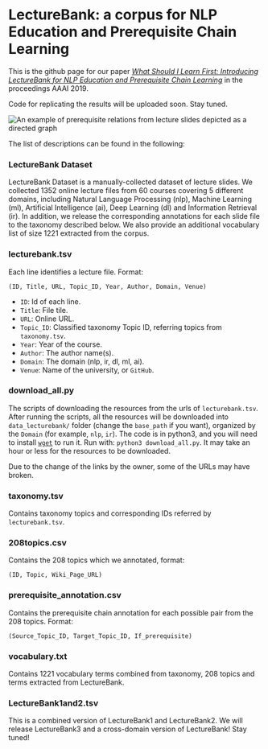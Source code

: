 
# LectureBank: a corpus for NLP Education and Prerequisite Chain Learning

This is the github page for our paper [*What Should I Learn First: Introducing LectureBank for NLP Education and Prerequisite Chain Learning*](https://arxiv.org/abs/1811.12181) in the proceedings AAAI 2019. 

Code for replicating the results will be uploaded soon. Stay tuned.


![An example of prerequisite relations from lecture slides depicted as a directed graph](https://github.com/Yale-LILY/LectureBank/blob/master/imgs/slide_diagram_final.png)

The list of descriptions can be found in the following:

### LectureBank Dataset
LectureBank Dataset is a manually-collected dataset of lecture slides. We collected 1352 online lecture files from 60 courses covering 5 different domains,  including Natural Language Processing (nlp), Machine Learning (ml), Artificial Intelligence (ai), Deep Learning (dl) and Information Retrieval (ir).  In addition, we release the corresponding annotations for each slide file to the taxonomy described below.  We also provide an additional vocabulary list of size 1221 extracted from the corpus.  

### lecturebank.tsv
Each line identifies a lecture file. Format:

`(ID, Title, URL, Topic_ID, Year, Author, Domain, Venue)`


- `ID`: Id of each line.
- `Title`: File tile.
- `URL`: Online URL.
- `Topic_ID`: Classified taxonomy Topic ID, referring topics from `taxonomy.tsv`.
- `Year`: Year of the course.
- `Author`: The author name(s).
- `Domain`: The domain (nlp, ir, dl, ml, ai).
- `Venue`: Name of the university, or `GitHub`.

### download_all.py
The scripts of downloading the resources from the urls of `lecturebank.tsv`. After running the scripts, all the resources will be downloaded into `data_lecturebank/` folder (change the `base_path` if you want), organized by the `Domain` (for example, `nlp`, `ir`). 
The code is in python3, and you will need to install [`wget`](https://pypi.org/project/wget/) to run it.
Run with:
`python3 download_all.py`. It may take an hour or less for the resources to be downloaded.

Due to the change of the links by the owner, some of the URLs may have broken.

### taxonomy.tsv
Contains taxonomy topics and corresponding IDs referred by `lecturebank.tsv`.


### 208topics.csv
Contains the 208 topics which we annotated, format:

`(ID, Topic, Wiki_Page_URL)`

### prerequisite_annotation.csv
Contains the prerequisite chain annotation for each possible pair from the 208 topics. Format:

`(Source_Topic_ID, Target_Topic_ID, If_prerequisite)`


### vocabulary.txt
Contains 1221 vocabulary terms combined from taxonomy, 208 topics and terms extracted from LectureBank.



### LectureBank1and2.tsv
This is a combined version of LectureBank1 and LectureBank2. We will release LectureBank3 and a cross-domain version of LectureBank! Stay tuned!








